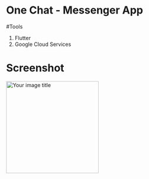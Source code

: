 # One Chat - Messenger App

#Tools
1. Flutter
2. Google Cloud Services

# Screenshot
<img src="https://user-images.githubusercontent.com/49263226/203300549-5cf9de60-1ff9-48dd-aea6-6f4b82bc7a6d.jpeg" alt="Your image title" width="250"/>





